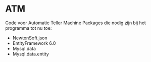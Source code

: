 # ATM
Code voor Automatic Teller Machine
Packages die nodig zijn bij het programma tot nu toe:
- NewtonSoft.json
- EntityFramework 6.0
- Mysql.data
- Mysql.data.entity
